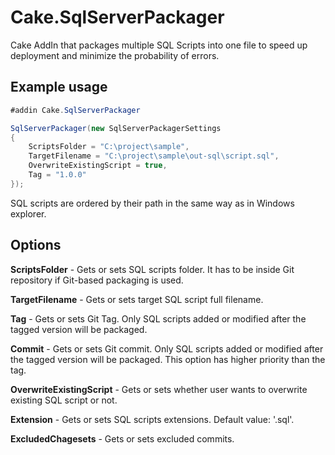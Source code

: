 # Cake.SqlServerPackager
Cake AddIn that packages multiple SQL Scripts into one file to speed up deployment and minimize the probability of errors.

## Example usage

```cs
#addin Cake.SqlServerPackager

SqlServerPackager(new SqlServerPackagerSettings
{
    ScriptsFolder = "C:\project\sample",
    TargetFilename = "C:\project\sample\out-sql\script.sql",
    OverwriteExistingScript = true,
    Tag = "1.0.0"
});
```

SQL scripts are ordered by their path in the same way as in Windows explorer.

## Options

**ScriptsFolder** - Gets or sets SQL scripts folder. It has to be inside Git repository if Git-based packaging is used.

**TargetFilename** - Gets or sets target SQL script full filename.

**Tag** - Gets or sets Git Tag. Only SQL scripts added or modified after the tagged version will be packaged.

**Commit** - Gets or sets Git commit. Only SQL scripts added or modified after the tagged version will be packaged. This option has higher priority than the tag.

**OverwriteExistingScript** - Gets or sets whether user wants to overwrite existing SQL script or not.

**Extension** - Gets or sets SQL scripts extensions. Default value: '.sql'.

**ExcludedChagesets** - Gets or sets excluded commits.